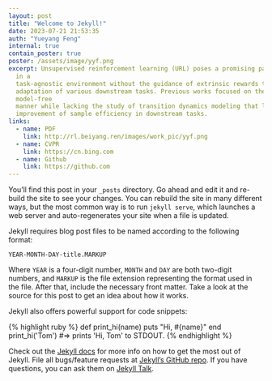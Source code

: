 ```yaml
---
layout: post
title: "Welcome to Jekyll!"
date: 2023-07-21 21:53:35
auth: "Yueyang Feng"
internal: true
contain_poster: true
poster: /assets/image/yyf.png
excerpt: Unsupervised reinforcement learning (URL) poses a promising paradigm to learn useful behaviors
  in a
  task-agnostic environment without the guidance of extrinsic rewards to facilitate the fast
  adaptation of various downstream tasks. Previous works focused on the pre-training in a
  model-free
  manner while lacking the study of transition dynamics modeling that leaves a large space for the
  improvement of sample efficiency in downstream tasks.
links:
  - name: PDF
    link: http://rl.beiyang.ren/images/work_pic/yyf.png
  - name: CVPR
    link: https://cn.bing.com
  - name: Github
    link: https://github.com
---
```

You’ll find this post in your `_posts` directory. Go ahead and edit it and re-build the site to see your changes. You can rebuild the site in many different ways, but the most common way is to run `jekyll serve`, which launches a web server and auto-regenerates your site when a file is updated.

Jekyll requires blog post files to be named according to the following format:

`YEAR-MONTH-DAY-title.MARKUP`

Where `YEAR` is a four-digit number, `MONTH` and `DAY` are both two-digit numbers, and `MARKUP` is the file extension representing the format used in the file. After that, include the necessary front matter. Take a look at the source for this post to get an idea about how it works.

Jekyll also offers powerful support for code snippets:

{% highlight ruby %}
def print_hi(name)
  puts "Hi, #{name}"
end
print_hi('Tom')
#=> prints 'Hi, Tom' to STDOUT.
{% endhighlight %}

Check out the [Jekyll docs][jekyll-docs] for more info on how to get the most out of Jekyll. File all bugs/feature requests at [Jekyll’s GitHub repo][jekyll-gh]. If you have questions, you can ask them on [Jekyll Talk][jekyll-talk].

[jekyll-docs]: https://jekyllrb.com/docs/home
[jekyll-gh]:   https://github.com/jekyll/jekyll
[jekyll-talk]: https://talk.jekyllrb.com/

